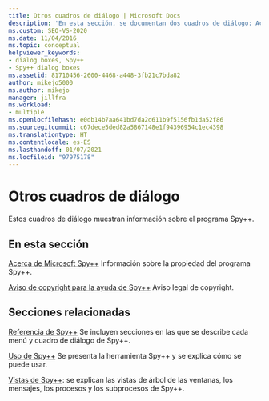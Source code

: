 ```yaml
---
title: Otros cuadros de diálogo | Microsoft Docs
description: 'En esta sección, se documentan dos cuadros de diálogo: Acerca de Microsoft Spy++ y Aviso de copyright para la ayuda de Spy++.'
ms.custom: SEO-VS-2020
ms.date: 11/04/2016
ms.topic: conceptual
helpviewer_keywords:
- dialog boxes, Spy++
- Spy++ dialog boxes
ms.assetid: 81710456-2600-4468-a448-3fb21c7bda82
author: mikejo5000
ms.author: mikejo
manager: jillfra
ms.workload:
- multiple
ms.openlocfilehash: e0db14b7aa641bd7da2d611b9f5156fb1da52f86
ms.sourcegitcommit: c67dece5ded82a5867148e1f94396954c1ec4398
ms.translationtype: HT
ms.contentlocale: es-ES
ms.lasthandoff: 01/07/2021
ms.locfileid: "97975178"
---
```

# <a name="other-dialog-boxes"></a>Otros cuadros de diálogo
Estos cuadros de diálogo muestran información sobre el programa Spy++.

## <a name="in-this-section"></a>En esta sección
 [Acerca de Microsoft Spy++](../debugger/about-microsoft-spy-increment.md) Información sobre la propiedad del programa Spy++.

 [Aviso de copyright para la ayuda de Spy++](../debugger/copyright-notice-for-spy-increment-help.md) Aviso legal de copyright.

## <a name="related-sections"></a>Secciones relacionadas
 [Referencia de Spy++](../debugger/spy-increment-reference.md) Se incluyen secciones en las que se describe cada menú y cuadro de diálogo de Spy++.

 [Uso de Spy++](../debugger/using-spy-increment.md) Se presenta la herramienta Spy++ y se explica cómo se puede usar.

 [Vistas de Spy++](../debugger/spy-increment-views.md): se explican las vistas de árbol de las ventanas, los mensajes, los procesos y los subprocesos de Spy++.